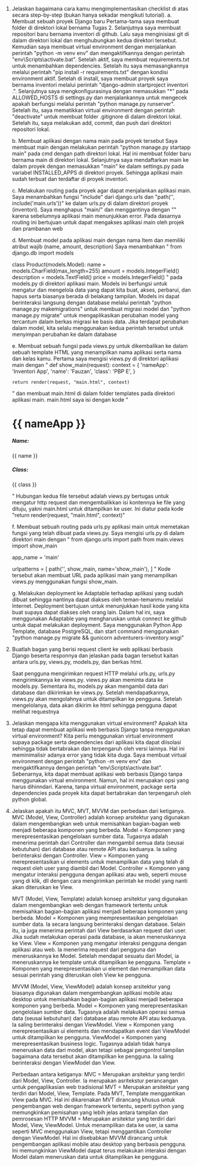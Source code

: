 1.  Jelaskan bagaimana cara kamu mengimplementasikan checklist di atas secara step-by-step (bukan hanya sekadar mengikuti tutorial).
    a. Membuat sebuah proyek Django baru
    Pertama-tama saya membuat folder di direktori lokal bernama Tugas 2. Selanjutnya saya membuat repositori baru bernama inventori di github. Lalu saya menginisiasi git di dalam direktori lokal dan menghubungkan kedua direktori tersebut. Kemudian saya membuat virtual environment dengan menjalankan perintah "python -m venv env" dan mengaktifkannya dengan perintah "env\Scripts\activate.bat". Setelah aktif, saya membuat requirements.txt untuk menambahkan dependencies. Setelah itu saya memasangkannya melalui perintah "pip install -r requirements.txt" dengan kondisi environment aktif. Setelah di install, saya membuat proyek saya bernama inventori melalui perintah "django-admin startproject inventori .". Selanjutnya saya mengkonfigurasinya dengan memasukkan "\*" pada ALLOWED_HOSTS di settings.py dan menjalankannya untuk mengecek apakah berfungsi melalui perintah "python manage.py runserver". Setelah itu, saya mematikkan virtual environment dengan perintah "deactivate" untuk membuat folder .gitignore di dalam direktori lokal. Setelah itu, saya melakukan add, commit, dan push dari direktori repositori lokal.

    b. Membuat aplikasi dengan nama main pada proyek tersebut
    Saya membuat main dengan melakukan perintah "python manage.py startapp main" pada cmd dengan path direktori lokal. Hal ini membuat folder baru bernama main di direktori lokal. Selanjutnya saya mendaftarkan main ke dalam proyek dengan memasukkan "main" ke dalam settings.py pada variabel INSTALLED_APPS di direktori proyek. Sehingga aplikasi main sudah terbuat dan terdaftar di proyek inventori.

    c. Melakukan routing pada proyek agar dapat menjalankan aplikasi main.
    Saya menambahkan fungsi "include" dari django.urls dan "path('', include('main.urls'))" ke dalam urls.py di dalam direktori proyek (inventori). Saya menghapus "main/" dan menggantinya dengan "" karena sebelumnya aplikasi main menunjukkan error. Pada dasarnya routing ini bertujuan untuk dapat mengakses aplikasi main oleh projek dan prambanan web

    d. Membuat model pada aplikasi main dengan nama Item dan memiliki atribut wajib (name, amount, description)
    Saya menambahkan
    "
    from django.db import models

    class Product(models.Model):
    name = models.CharField(max_length=255)
    amount = models.IntegerField()
    description = models.TextField()
    price = models.IntegerField()
    "
    pada models.py di direktori aplikasi main. Models ini berfungsi untuk mengatur dan mengelola data yang dapat kita buat, akses, perbarui, dan hapus serta biasanya berada di belakang tampilan. Models ini dapat berinteraksi langsung dengan database melalui perintah "python manage.py makemigrations" untuk membuat migrasi model dan "python manage.py migrate" untuk mengaplikasikan perubahan model yang tercantum dalam berkas migrasi ke basis data. Jika terdapat perubahan dalam model, kita selalu menggunakan kedua perintah tersebut untuk menyimpan perubahan ke dalam database

    e. Membuat sebuah fungsi pada views.py untuk dikembalikan ke dalam sebuah template HTML yang menampilkan nama aplikasi serta nama dan kelas kamu.
    Pertama saya mengisi views.py di direktori aplikasi main dengan
    "
    def show_main(request):
    context = {
    'nameApp': 'Inventori App',
    'name': 'Fauzan',
    'class': 'PBP E',
    }

        return render(request, "main.html", context)

    "
    dan membuat main.html di dalam folder templates pada direktori aplikasi main. main.html saya isi dengan kode
    "
    <h1>{{ nameApp }}</h1>

    <h5>Name: </h5>
    <p>{{ name }}<p>
    <h5>Class: </h5>
    <p>{{ class }}<p>
    "
    Hubungan kedua file tersebut adalah views.py bertugas untuk mengatur http request dan mengembalikkan isi kontennya ke file yang dituju, yakni main.html untuk ditampilkan ke user. Ini diatur pada kode "return render(request, "main.html", context)"

    f. Membuat sebuah routing pada urls.py aplikasi main untuk memetakan fungsi yang telah dibuat pada views.py.
    Saya mengisi urls.py di dalam direktori main dengan
    "
    from django.urls import path
    from main.views import show_main

    app_name = 'main'

    urlpatterns = [
    path('', show_main, name='show_main'),
    ]
    "
    Kode tersebut akan membuat URL pada aplikasi main yang menampilkan views.py menggunakan fungsi show_main.

    g. Melakukan deployment ke Adaptable terhadap aplikasi yang sudah dibuat sehingga nantinya dapat diakses oleh teman-temanmu melalui Internet.
    Deployment bertujuan untuk menunjukkan hasil kode yang kita buat supaya dapat diakses oleh orang lain. Dalam hal ini, saya menggunakan Adaptable yang mengharuskan untuk connect ke github untuk dapat melakukan deployment. Saya menggunakan Python App Template, database PostgreSQL, dan start command menggunakan "python manage.py migrate && gunicorn adventurers-inventory.wsgi"

2.  Buatlah bagan yang berisi request client ke web aplikasi berbasis Django beserta responnya dan jelaskan pada bagan tersebut kaitan antara urls.py, views.py, models.py, dan berkas html.

    Saat pengguna mengirimkan request HTTP melalui urls.py, urls.py mengirimkannya ke views.py. views.py akan meminta data ke models.py. Sementara itu, models.py akan mengambil data dari database dan dikirimkan ke views.py. Setelah mendapatkannya, views.py akan mengolahnya untuk ditampilkan ke pengguna. Setelah mengelolanya, data akan dikirim ke html sehingga pengguna dapat melihat requestnya

3.  Jelaskan mengapa kita menggunakan virtual environment? Apakah kita tetap dapat membuat aplikasi web berbasis Django tanpa menggunakan virtual environment?
    Kita perlu menggunakan virtual environment supaya package serta dependencies dari aplikasi kita dapat diisolasi sehingga tidak bertabrakan dan terpengaruh oleh versi lainnya. Hal ini meminimalisir adanya error yang tidak kita duga. Saya membuat virtual environment dengan perintah "python -m venv env" dan mengaktifkannya dengan perintah "env\Scripts\activate.bat". Sebenarnya, kita dapat membuat aplikasi web berbasis Django tanpa menggunakan virtual environment. Namun, hal ini merupakan opsi yang harus dihinndari. Karena, tanpa virtual environment, package serta dependencies pada proyek kita dapat bertabrakan dan terpengaruh oleh python global.

4.  Jelaskan apakah itu MVC, MVT, MVVM dan perbedaan dari ketiganya.
    MVC (Model, View, Controller) adalah konsep arsitektur yang digunakan dalam mengembangkan web untuk memisahkan bagian-bagian web menjadi beberapa komponen yang berbeda.
    Model = Komponen yang merepresentasikan pengelolaan sumber data. Tugasnya adalah menerima perintah dari Controller dan mengambil semua data (seusai kebutuhan) dari database atau remote API atau keduanya. Ia saling berinteraksi dengan Controller.
    View = Komponen yang merepresentasikan ui elements untuk menampilkan data yang telah di request oleh user yang diambil dari Model.
    Controller = Komponen yang mengatur interaksi pengguna dengan aplikasi atau web, seperti mouse yang di klik, dll dengan cara mengirimkan perintah ke model yang nanti akan diteruskan ke View.

    MVT (Model, View, Template) adalah konsep arsitektur yang digunakan dalam mengembangkan web dengan framework tertentu untuk memisahkan bagian-bagian aplikasi menjadi beberapa komponen yang berbeda.
    Model = Komponen yang mempresentasikan pengelolaan sumber data. Ia secara langsung berinteraksi dengan database. Selain itu, ia juga menerima perintah dari View berdasarkan request dari user. Jika sudah melakukan operasi pada database, ia akan meneruskannya ke View.
    View = Komponen yang mengatur interaksi pengguna dengan aplikasi atau web. Ia menerima request dari pengguna dan meneruskannya ke Model. Setelah mendapat sesuatu dari Model, ia meneruskannya ke template untuk ditampilkan ke pengguna.
    Template = Komponen yang merepresentasikan ui element dan menampilkan data sesuai perintah yang diteruskan oleh View ke pengguna.

    MVVM (Model, View, ViewModel) adalah konsep arsitektur yang biasanya digunakan dalam mengembangkan aplikasi mobile atau desktop untuk memisahkan bagian-bagian aplikasi menjadi beberapa komponen yang berbeda.
    Model = Komponen yang merepresentasikan pengelolaan sumber data. Tugasnya adalah melakukan operasi semua data (seusai kebutuhan) dari database atau remote API atau keduanya. Ia saling berinteraksi dengan ViewModel.
    View = Komponen yang merepresentasikan ui elements dan mendapatkan event dari ViewModel untuk ditampilkan ke pengguna.
    ViewModel = Komponen yang merepresentasikan business logic. Tugasnya adalah tidak hanya meneruskan data dari model, akan tetapi sebagai pengontrol tampilan bagaimana data tersebut akan ditampilkan ke pengguna. Ia saling berinteraksi dengan ViewModel dan View.

    Perbedaan antara ketiganya:
    MVC = Merupakan arsitektur yang terdiri dari Model, View, Controller. Ia merupakan asritekstur perancangan untuk pengaplikasian web tradisional
    MVT = Merupakan arsitektur yang terdiri dari Model, View, Template. Pada MVT, Template menggantikan View pada MVC. Hal ini dikarenakan MVT dirancang khusus untuk pengembangan web dengan framework tertentu, seperti python yang memungkinkan pemisahan yang lebih jelas antara tampilan dan pemrosesan HTTP
    MVVM = Merupakan arsitektur yang terdiri dari Model, View, ViewModel. Untuk menampilkan data ke user, ia sama seperti MVC menggunakan View, tetapi menggantikan Controller dengan ViewModel. Hal ini disebabkan MVVM dirancang untuk pengembangan aplikasi mobile atau desktop yang berbasis pengguna. Ini memungkinkan ViewModel dapat terus melakukan interaksi dengan Model dalam meneruskan data untuk ditamplikan ke pengguna.
